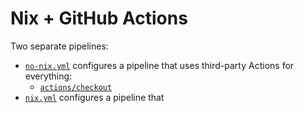 # Nix + GitHub Actions

Two separate pipelines:

* [`no-nix.yml`](./.github/workflows/no-nix.yml) configures a pipeline that uses third-party Actions
  for everything:
  * [`actions/checkout`][checkout]
* [`nix.yml`](./.github/workflows/nix.yml) configures a pipeline that

[checkout]: https://github.com/marketplace/actions/checkout
